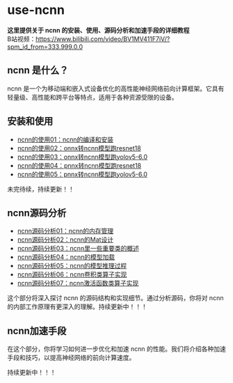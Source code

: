 # use-ncnn

  **这里提供关于 ncnn 的安装、使用、源码分析和加速手段的详细教程**   
B站视频：https://www.bilibili.com/video/BV1MV411F7iV/?spm_id_from=333.999.0.0

## ncnn 是什么？

ncnn 是一个为移动端和嵌入式设备优化的高性能神经网络前向计算框架。它具有轻量级、高性能和跨平台等特点，适用于各种资源受限的设备。

## 安装和使用

- [ncnn的使用01：ncnn的编译和安装](https://github.com/HuPengsheet/use-ncnn/blob/main/notes/ncnn01-ncnn%E7%9A%84%E7%BC%96%E8%AF%91%E5%92%8C%E5%AE%89%E8%A3%85.md)
- [ncnn的使用02：onnx转ncnn模型跑resnet18](https://github.com/HuPengsheet/use-ncnn/blob/main/notes/ncnn02-onnx%E8%BD%ACncnn%E6%A8%A1%E5%9E%8B%E8%B7%91resnet18.md)
- [ncnn的使用03：onnx转ncnn模型跑yolov5-6.0](https://github.com/HuPengsheet/use-ncnn/blob/main/notes/ncnn03-onnx%E8%BD%ACncnn%E6%A8%A1%E5%9E%8B%E8%B7%91yolov5-6.0.md)
- [ncnn的使用04：pnnx转ncnn模型跑resnet18](https://github.com/HuPengsheet/use-ncnn/blob/main/notes/ncnn04-pnnx%E8%BD%ACncnn%E6%A8%A1%E5%9E%8B%E8%B7%91resnet18.md)
- [ncnn的使用05：pnnx转ncnn模型跑yolov5-6.0](https://github.com/HuPengsheet/use-ncnn/blob/main/notes/ncnn05--pnnx%E8%BD%ACncnn%E6%A8%A1%E5%9E%8B%E8%B7%91yolov5-6.0.md)
  
未完待续，持续更新！！
## ncnn源码分析
- [ncnn源码分析01：ncnn的内存管理](https://github.com/HuPengsheet/use-ncnn/blob/main/notes/%E6%BA%90%E7%A0%81%E5%88%86%E6%9E%9001-ncnn%E7%9A%84%E5%86%85%E5%AD%98%E7%AE%A1%E7%90%86.md)
- [ncnn源码分析02：ncnn的Mat设计](https://github.com/HuPengsheet/use-ncnn/blob/main/notes/%E6%BA%90%E7%A0%81%E5%88%86%E6%9E%9002-ncnn%E7%9A%84Mat%E8%AE%BE%E8%AE%A1.md)
- [ncnn源码分析03：ncnn里一些重要类的概述](https://github.com/HuPengsheet/use-ncnn/blob/main/notes/%E6%BA%90%E7%A0%81%E5%88%86%E6%9E%9003-ncnn%E9%87%8C%E4%B8%80%E4%BA%9B%E9%87%8D%E8%A6%81%E7%B1%BB%E7%9A%84%E6%A6%82%E8%BF%B0.md)
- [ncnn源码分析04：ncnn的模型加载](https://github.com/HuPengsheet/use-ncnn/blob/main/notes/%E6%BA%90%E7%A0%81%E5%88%86%E6%9E%9004-ncnn%E7%9A%84%E6%A8%A1%E5%9E%8B%E5%8A%A0%E8%BD%BD.md)
- [ncnn源码分析05：ncnn的模型推理过程](https://github.com/HuPengsheet/use-ncnn/blob/main/notes/%E6%BA%90%E7%A0%81%E5%88%86%E6%9E%9005-ncnn%E7%9A%84%E6%A8%A1%E5%9E%8B%E6%8E%A8%E7%90%86%E8%BF%87%E7%A8%8B.md)
- [ncnn源码分析06：ncnn卷积类算子实现](https://github.com/HuPengsheet/use-ncnn/blob/main/notes/%E6%BA%90%E7%A0%81%E5%88%86%E6%9E%9006-ncnn%E5%8D%B7%E7%A7%AF%E7%B1%BB%E7%AE%97%E5%AD%90%E5%AE%9E%E7%8E%B0.md)
- [ncnn源码分析07：ncnn激活函数类算子实现](https://github.com/HuPengsheet/use-ncnn/blob/main/notes/%E6%BA%90%E7%A0%81%E5%88%86%E6%9E%9007-ncnn%E6%BF%80%E6%B4%BB%E5%87%BD%E6%95%B0%E7%B1%BB%E7%AE%97%E5%AD%90%E5%AE%9E%E7%8E%B0.md)


这个部分将深入探讨 ncnn 的源码结构和实现细节。通过分析源码，你将对 ncnn 的内部工作原理有更深入的理解。持续更新中！！！

## ncnn加速手段

在这个部分，你将学习如何进一步优化和加速 ncnn 的性能。我们将介绍各种加速手段和技巧，以提高神经网络的前向计算速度。

持续更新中！！！
